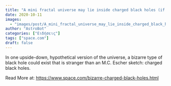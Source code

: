 ```yaml
---
title: "A mini fractal universe may lie inside charged black holes (if they exist)"
date: 2020-10-11
images:
  - "images/post/A_mini_fractal_universe_may_lie_inside_charged_black_holes_(if_they_exist).jpg"
author: "AstroBot"
categories: ["Ειδήσεις"]
tags: ["space.com"]
draft: false
---
```


In one upside-down, hypothetical version of the universe, a bizarre type of black hole could exist that is stranger than an M.C. Escher sketch: charged black holes. 

Read More at: https://www.space.com/bizarre-charged-black-holes.html
